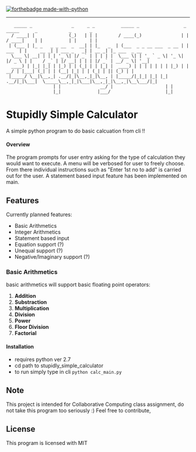 [![forthebadge made-with-python](http://ForTheBadge.com/images/badges/made-with-python.svg)](https://www.python.org/)
- - - -

```
   _____ _               _     _ _          _____ _                 _         _____      _            _       _             
  / ____| |             (_)   | | |        / ____(_)               | |       / ____|    | |          | |     | |            
 | (___ | |_ _   _ _ __  _  __| | |_   _  | (___  _ _ __ ___  _ __ | | ___  | |     __ _| | ___ _   _| | __ _| |_ ___  _ __ 
  \___ \| __| | | | '_ \| |/ _` | | | | |  \___ \| | '_ ` _ \| '_ \| |/ _ \ | |    / _` | |/ __| | | | |/ _` | __/ _ \| '__|
  ____) | |_| |_| | |_) | | (_| | | |_| |  ____) | | | | | | | |_) | |  __/ | |___| (_| | | (__| |_| | | (_| | || (_) | |   
 |_____/ \__|\__,_| .__/|_|\__,_|_|\__, | |_____/|_|_| |_| |_| .__/|_|\___|  \_____\__,_|_|\___|\__,_|_|\__,_|\__\___/|_|   
                  | |               __/ |                    | |                                                            
                  |_|              |___/                     |_|                                                            

```

# Stupidly Simple Calculator

A simple python program to do basic calcuation from cli !!

#### Overview ####
The program prompts for user entry asking for the type of calculation they would want to execute. A menu will be verbosed for user to freely choose. From there individual instructions such as "Enter 1st no to add" is carried out for the user.
A statement based input feature has been implemented on main.

## Features

Currently planned features:

* Basic Arithmetics
* Integer Arithmetics
* Statement based input
* Equation support (?)
* Unequal support (?)
* Negative/Imaginary support (?)

### Basic Arithmetics

basic arithmetics will support basic floating point operators:
1. **Addition**
2. **Substraction**
3. **Multiplication**
4. **Division**
5. **Power**
6. **Floor Division**
7. **Factorial**

#### Installation ####
* requires python ver 2.7
* cd path to stupidly_simple_calculator
* to run simply type in cli `python calc_main.py`

## Note

This project is intended for Collaborative Computing class assignment, do not take this program too seriously :)
Feel free to contribute,

## License

This program is licensed with MIT
